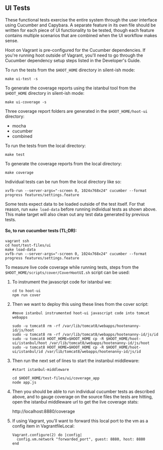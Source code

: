 ## UI Tests

These functional tests exercise the entire system through the user interface using Cucumber and Capybara.  A separate feature in its own file should be written for each piece of UI functionality to be tested, though each feature contains multiple scenarios that are combined when the UI workflow makes sense.

Hoot on Vagrant is pre-configured for the Cucumber dependencies.  If you're running hoot outside of Vagrant, you'll need to go through the Cucumber dependency setup steps listed in the Developer's Guide.

To run the tests from the `$HOOT_HOME` directory in silent-ish mode:

`make ui-test -s`

To generate the coverage reports using the istanbul tool from the `$HOOT_HOME` directory in silent-ish mode:

`make ui-coverage -s`

Three coverage report folders are generated in the `$HOOT_HOME/hoot-ui` directory:

* mocha
* cucumber
* combined


To run the tests from the local directory:

`make test`

To generate the coverage reports from the local directory:

`make coverage`

Individual tests can be run from the local directory like so:

`xvfb-run --server-args="-screen 0, 1024x768x24" cucumber --format progress features/settings.feature`

Some tests expect data to be loaded outside of the test itself.  For that reason, run `make load-data` before running individual tests as shown above.  This make target will also clean out any test data generated by previous tests.

#### So, to run cucumber tests (TL;DR):

```
vagrant ssh
cd hoot/test-files/ui
make load-data
xvfb-run --server-args="-screen 0, 1024x768x24" cucumber --format progress features/settings.feature
```

To measure live code coverage while running tests, steps from the `$HOOT_HOME/scripts/cover/CoverHootUI.sh` script can be used:

1. To instrument the javascript code for istanbul we:

    ```
    cd to hoot-ui
    npm run cover
    ```

2. Then we want to deploy this using these lines from the cover script:

    `#move istanbul instrumented hoot-ui javascript code into tomcat webapps`

    ```
    sudo -u tomcat8 rm -rf /var/lib/tomcat8/webapps/hootenanny-id/js/hoot
    sudo -u tomcat8 rm -rf /var/lib/tomcat8/webapps/hootenanny-id/js/id
    sudo -u tomcat8 HOOT_HOME=$HOOT_HOME cp -R $HOOT_HOME/hoot-ui/istanbul/hoot /var/lib/tomcat8/webapps/hootenanny-id/js/hoot
    sudo -u tomcat8 HOOT_HOME=$HOOT_HOME cp -R $HOOT_HOME/hoot-ui/istanbul/id /var/lib/tomcat8/webapps/hootenanny-id/js/id
    ```

3. Then run the next set of lines to start the instanbul middleware:

    `#start istanbul-middleware`

    ```
    cd $HOOT_HOME/test-files/ui/coverage_app
    node app.js
    ```

4. Then you should be able to run individual cucumber tests as described above,
and to gauge coverage on the source files the tests are hitting, open the istanbul middleware url to get the live coverage stats:

    http://localhost:8880/coverage

5. If using Vagrant, you'll want to forward this local port to the vm as a config item in VagrantfileLocal:
    ```
    Vagrant.configure(2) do |config|
      config.vm.network "forwarded_port", guest: 8880, host: 8880
    end
    ```

